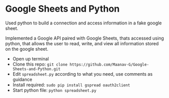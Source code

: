 # Google Sheets and Python


Used python to build a connection and access information in a fake google sheet. 

Implemented a Google API paired with Google Sheets, thats accessed using python, that allows the user to read, write, and view all information stored on the google sheet.

- Open up terminal
- Clone this repo: `git clone https://github.com/Maanav-G/Google-Sheets-and-Python.git`
- Edit `spreadsheet.py` according to what you need, use comments as guidance
- Install required: `sudo pip install gspread oauth2client`
- Start python file: `python spreadsheet.py`

